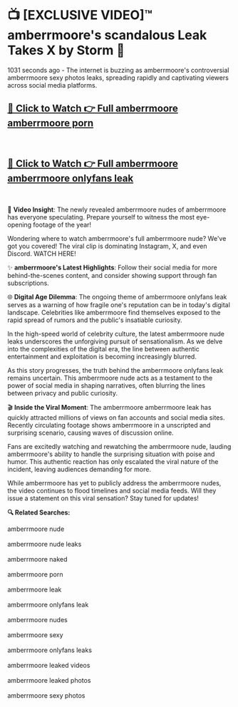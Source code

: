 # 📺 [EXCLUSIVE VIDEO]™ amberrmoore's scandalous Leak Takes X by Storm 🚀

1031 seconds ago - The internet is buzzing as amberrmoore's controversial amberrmoore sexy photos leaks, spreading rapidly and captivating viewers across social media platforms.

<h2><a href="https://github-6l9.pages.dev/link1">🔗 Click to Watch 👉 Full amberrmoore amberrmoore porn</a></h2><br>
<h2><a href="https://github-6l9.pages.dev/link2">🔗 Click to Watch 👉 Full amberrmoore amberrmoore onlyfans leak</a></h2><br>

🎥 **Video Insight**: The newly revealed amberrmoore nudes of amberrmoore has everyone speculating. Prepare yourself to witness the most eye-opening footage of the year!

Wondering where to watch amberrmoore's full amberrmoore nude? We've got you covered! The viral clip is dominating Instagram, X, and even Discord. WATCH HERE!

✨ **amberrmoore's Latest Highlights**: Follow their social media for more behind-the-scenes content, and consider showing support through fan subscriptions.

🌐 **Digital Age Dilemma**: The ongoing theme of amberrmoore onlyfans leak serves as a warning of how fragile one's reputation can be in today's digital landscape. Celebrities like amberrmoore find themselves exposed to the rapid spread of rumors and the public's insatiable curiosity.

In the high-speed world of celebrity culture, the latest amberrmoore nude leaks underscores the unforgiving pursuit of sensationalism. As we delve into the complexities of the digital era, the line between authentic entertainment and exploitation is becoming increasingly blurred.

As this story progresses, the truth behind the amberrmoore onlyfans leak remains uncertain. This amberrmoore nude acts as a testament to the power of social media in shaping narratives, often blurring the lines between privacy and public curiosity.

🎬 **Inside the Viral Moment**: The amberrmoore amberrmoore leak has quickly attracted millions of views on fan accounts and social media sites. Recently circulating footage shows amberrmoore in a unscripted and surprising scenario, causing waves of discussion online.

Fans are excitedly watching and rewatching the amberrmoore nude, lauding amberrmoore's ability to handle the surprising situation with poise and humor. This authentic reaction has only escalated the viral nature of the incident, leaving audiences demanding for more.

While amberrmoore has yet to publicly address the amberrmoore nudes, the video continues to flood timelines and social media feeds. Will they issue a statement on this viral sensation? Stay tuned for updates!

<strong>🔍 Related Searches:</strong>

amberrmoore nude
<br><br>
amberrmoore nude leaks
<br><br>
amberrmoore naked
<br><br>
amberrmoore porn
<br><br>
amberrmoore leak
<br><br>
amberrmoore onlyfans leak
<br><br>
amberrmoore nudes
<br><br>
amberrmoore sexy
<br><br>
amberrmoore onlyfans leaks
<br><br>
amberrmoore leaked videos
<br><br>
amberrmoore leaked photos
<br><br>
amberrmoore sexy photos
<br><br>

